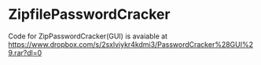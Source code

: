 # ZipfilePasswordCracker

Code for ZipPasswordCracker(GUI) is avaiable at https://www.dropbox.com/s/2sxlviykr4kdmi3/PasswordCracker%28GUI%29.rar?dl=0

